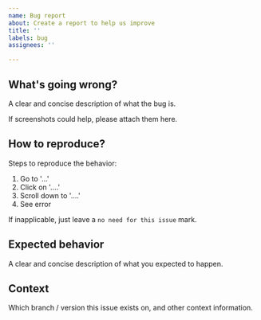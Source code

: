```yaml
---
name: Bug report
about: Create a report to help us improve
title: ''
labels: bug
assignees: ''

---
```


## What's going wrong?

A clear and concise description of what the bug is.

If screenshots could help, please attach them here.

## How to reproduce?

Steps to reproduce the behavior:
1. Go to '...'
2. Click on '....'
3. Scroll down to '....'
4. See error

If inapplicable, just leave a `no need for this issue` mark.

## Expected behavior

A clear and concise description of what you expected to happen.

## Context

Which branch / version this issue exists on, and other context information.
